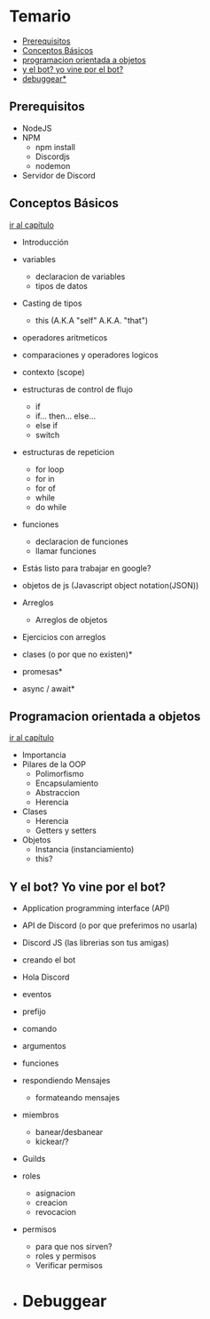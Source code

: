 # Temario
- [Prerequisitos](#prerequisitos)
- [Conceptos Básicos](#conceptos-básicos)
- [programacion orientada a objetos](#programacion-orientada-a-objetos)
- [y el bot? yo vine por el bot?](#y-el-bot%3F-yo-vine-por-el-bot%3F)
- [debuggear*](#debuggear)

## Prerequisitos
- NodeJS
- NPM
  - npm install
  - Discordjs
  - nodemon
- Servidor de Discord
	
	


## Conceptos Básicos

[ir al capítulo](./conceptosBasicos/)
- Introducción
- variables
  - declaracion de variables
  - tipos de datos
- Casting de tipos
  - this (A.K.A "self" A.K.A. "that")
- operadores aritmeticos
- comparaciones y operadores logicos
- contexto (scope)
- estructuras de control de flujo
  - if
  - if... then... else...
  - else if
  - switch
- estructuras de repeticion
  - for loop
  - for in
  - for of
  - while
  - do while

- funciones
  - declaracion de funciones
  - llamar funciones
  
- Estás listo para trabajar en google?

- objetos de js (Javascript object notation(JSON))	
- Arreglos
  - Arreglos de objetos
- Ejercicios con arreglos
- clases (o por que no existen)*
- promesas*
- async / await*	



## Programacion orientada a objetos
[ir al capítulo](./ProgramacionOO(OOP)/)
- Importancia
- Pilares de la OOP
  - Polimorfismo
  - Encapsulamiento
  - Abstraccion
  - Herencia
- Clases
  - Herencia
  - Getters y setters
- Objetos
  - Instancia (instanciamiento)
  - this?	




## Y el bot? Yo vine por el bot?
- Application programming interface (API)
- API de Discord (o por que preferimos no usarla)
- Discord JS (las librerias son tus amigas)
- creando el bot
- Hola Discord	
- eventos
- prefijo
- comando
- argumentos
- funciones
- respondiendo Mensajes
  - formateando mensajes
- miembros
  - banear/desbanear
  - kickear/?
- Guilds

- roles
  - asignacion 
  - creacion
  - revocacion
- permisos
  - para que nos sirven?	
  - roles y permisos
  - Verificar permisos
- # Debuggear
		
